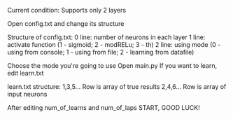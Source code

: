 Current condition:
Supports only 2 layers

Open config.txt and change its structure

Structure of config.txt:
0 line: number of neurons in each layer
1 line: activate function (1 - sigmoid; 2 - modRELu; 3 - th)
2 line: using mode (0 - using from console; 1 - using from file; 2 - learning from datafile)

Choose the mode you're going to use
Open main.py
If you want to learn, edit learn.txt

learn.txt structure:
1,3,5... Row is array of true results
2,4,6... Row is array of input neurons

After editing num_of_learns and num_of_laps
START, GOOD LUCK!
